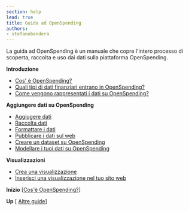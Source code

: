 ```yaml
---
section: help
lead: true
title: Guida ad OpenSpending
authors:
- stefanobandera
---
```

La guida ad OpenSpending è un manuale che copre l'intero processo di scoperta, raccolta e uso dai dati sulla piattaforma OpenSpending.

<strong>Introduzione</strong>

<ul>
<li><a href="it/cose-openspending/">Cos' è OpenSpending?</a></li>
<li><a href="it/quali-tipi-di-dati-finanziari-entrano-in-openspending/">Quali tipi di dati finanziari entrano in OpenSpending?</a></li>
<li><a href="it/come-vengono-rappresentati-i-dati-su-openspending/">Come vengono rappresentati i dati su OpenSpending?</a></li>
</ul>
<strong>Aggiungere dati su OpenSpending</strong>

<ul>
<li><a href="it/aggiungere-dati-ad-openspending/">Aggiugere dati</a></li>
<li><a href="it/raccolta-dati/">Raccolta dati</a></li>
<li><a href="it/formattare-i-dati/">Formattare i dati</a></li>
<li><a href="it/pubblicare-i-dati-sul-web/">Pubblicare i dati sul web</a></li>
<li><a href="it/creare-un-dataset-su-openspending/">Creare un dataset su OpenSpending</a></li>
<li><a href="it/modellare-i-tuoi-dati-su-openspending/">Modellare i tuoi dati su OpenSpending</a></li>
</ul>
<strong>Visualizzazioni</strong>

<ul>
<li><a href="it/crea-una-visualizzazione/">Crea una visualizzazione</a></li>
<li><a href="it/inserisci-una-visualizzazione-nel-tuo-sito-web/">Inserisci una visualizzazione nel tuo sito web</a></li>
</ul>

**Inizio** [<a href="it/cose-openspending/">Cos'è OpenSpending?</a>]

**Up** [ <a href="/help/guide/">Altre guide</a>]
